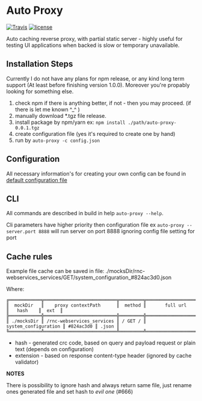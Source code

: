 # Auto Proxy

[![Travis](https://img.shields.io/travis/akupiec/auto-proxy.svg)](https://travis-ci.org/akupiec/auto-proxy.svg?branch=master)
[![license](https://img.shields.io/github/license/akupiec/auto-proxy.svg)]()


Auto caching reverse proxy, with partial static server -
highly useful for testing UI applications when backed is slow or temporary unavailable.

## Installation Steps

Currently I do not have any plans for npm release, or any kind long term support
(At least before finishing version 1.0.0).
Moreover you're propably looking for something else.

1. check npm if there is anything better, if not - then you may proceed. (if there is let me known ^_^ )
1. manually download *.tgz file release.
1. install package by npm/yarn ex: `npm install ./path/auto-proxy-0.0.1.tgz`
1. create configuration file (yes it's required to create one by hand)
1. run by `auto-proxy -c config.json`

## Configuration
All necessary information's for creating your own config can be found in
[default configuration file](bin/auto-proxy.config.js)

## CLI

All commands are described in build in help `auto-proxy --help`.

Cli parameters have higher priority then configuration file
ex `auto-proxy --server.port 8888` will run server on port 8888 ignoring
config file setting for port

## Cache rules

Example file cache can be saved in file:
./mocksDir/rnc-webservices_services/GET/system_configuration_#824ac3d0.json

Where:
```
╔════════════╦═══════════════════════════╦═════════╦══════════════════════╦═══════════╦═══════╗
║  mockDir   ║    proxy contextPath      ║  method ║       full url       ║   hash    ║  ext  ║
╠════════════╬═══════════════════════════╬═════════╬══════════════════════╬═══════════╬═══════╣
║ ./mocksDir ║ /rnc-webservices_services ║ / GET / ║ system_configuration ║ #824ac3d0 ║ .json ║
╚════════════╩═══════════════════════════╩═════════╩══════════════════════╩═══════════╩═══════╝
```

* hash - generated crc code, based on query and payload request or plain text (depends on configuration)
* extension - based on response content-type header (ignored by cache validator)

**NOTES**

There is possibility to ignore hash and always return same file,
just rename ones generated file and set hash to *evil one* (#666)